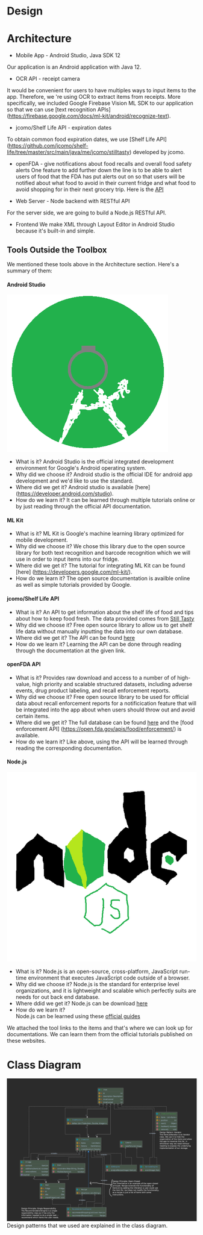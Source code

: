 # Design

# Architecture

<!-- Is this a web application, 
a mobile application (React Native, iOS, Android?), 
a desktop application, and so forth? 
How do the different components (client, server, and so forth) communicate? 
Don’t simply list tools; tell a story. -->
* Mobile App - Android Studio, Java SDK 12 

Our application is an Android application with Java 12.  

* OCR API - receipt camera

It would be convenient for users to have multiples ways to input items to the app. Therefore, we
're using OCR to extract items from receipts. More specifically, we included Google Firebase
 Vision ML SDK to our application so that we can use [text recognition APIs] (https://firebase.google.com/docs/ml-kit/android/recognize-text). 
  
* jcomo/Shelf Life API - expiration dates
 
 To obtain common food expiration dates, we use 
 [Shelf Life API] (https://github.com/jcomo/shelf-life/tree/master/src/main/java/me/jcomo/stilltasty) developed by jcomo.

* openFDA - give notifications about food recalls and overall food safety alerts
One feature to add further down the line is to be able to alert users of food that the FDA has put alerts out on so that users will be notified about what food to avoid in their current fridge and what food to avoid shopping for in their next grocery trip. Here is the [API](https://open.fda.gov/)

* Web Server - Node backend with RESTful API

For the server side, we are going to build a Node.js RESTful API.

* Frontend 
We make XML through Layout Editor in Android Studio because it's built-in and simple. 
## Tools Outside the Toolbox

<!-- For each tool: What is it? Why did you choose it? 
Where do you get it?
 How do you learn it? 
 Follow the model of how we presented the tools in the Toolbox. 
 Cute original drawings encouraged. -->
 We mentioned these tools above in the Architecture section. Here's a summary of them:
 
#### Android Studio 
![Android_Studio_Drawing](./Pictures/Android_Studio_Drawing.png)
 * What is it? 
 Android Studio is the official integrated development environment for Google's Android operating
  system.
 * Why did we choose it?
 Android studio is the official IDE for android app development and we'd like to use the standard.
 * Where did we get it?
 Android studio is available [here] (https://developer.android.com/studio).
 * How do we learn it?
 It can be learned through multiple tutorials online or by just reading through the official API documentation.
#### ML Kit
  * What is it? 
  ML Kit is Google's machine learning library optimized for mobile development.
  * Why did we choose it? 
  We chose this library due to the open source library for both text recognition and barcode recognition which we will use in order to input items into our fridge.
  * Where did we get it? 
  The tutorial for integrating ML Kit can be found [here] (https://developers.google.com/ml-kit/).
  * How do we learn it? 
  The open source documentation is availble online as well as simple tutorials provided by Google. 

#### jcomo/Shelf Life API
   * What is it? 
   An API to get information about the shelf life of food and tips about how to keep food fresh. The data provided comes from [Still Tasty](https://www.stilltasty.com/)
   * Why did we choose it? 
   Free open source library to allow us to get shelf life data without manually inputting the data into our own database.
   * Where did we get it? 
   The API can be found [here](https://github.com/jcomo/shelf-life)
   * How do we learn it? 
   Learning the API can be done through reading through the documentation at the given link.

#### openFDA API
   * What is it?
   Provides raw download and access to a number of of high-value, high priority and scalable structured datasets, including adverse events, drug product labeling, and recall enforcement reports.
   * Why did we choose it?
   Free open source library to be used for official data about recall enforcement reports for a notificication feature that will be integrated into the app about when users should throw out and avoid certain items.
   * Where did we get it?
   The full database can be found [here](https://open.fda.gov/) and the [food enforcement API] (https://open.fda.gov/apis/food/enforcement/) is available.
   * How do we learn it?
   Like above, using the API will be learned through reading the corresponding documentation.

#### Node.js 
![Node_JS_Drawing](./Pictures/Node_JS_Drawing.png)
 * What is it? 
 Node.js is an open-source, cross-platform, JavaScript run-time environment that executes JavaScript code outside of a browser.
 * Why did we choose it? 
 Node.js is the standard for enterprise level organizations, and it is lightweight and scalable which perfectly suits are needs for out back end database.
 * Where ddid we get it? 
 Node.js can be download [here](https://nodejs.org/en/download/)
 * How do we learn it?    
 Node.js can be learned using these [official guides](https://nodejs.org/en/docs/guides/)

We attached the tool links to the items and that's where we can look up for documentations. We
 can learn them from the official tutorials published on these websites. 

# Class Diagram

![Class Diagram](./classDiagrams/diagram_screenshot.png)
Design patterns that we used are explained in the class diagram. 
